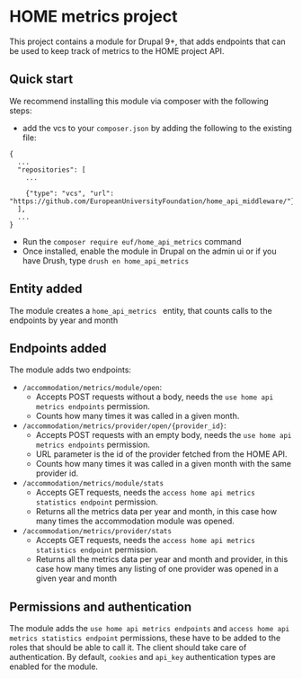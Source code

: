 # HOME metrics project

This project contains a module for Drupal 9+, that adds endpoints that can be used to keep track of metrics to the HOME project API.

## Quick start

We recommend installing this module via composer with the following steps:
  - add the vcs to your `composer.json` by adding the following to the existing file:
  ```
  {
    ...
    "repositories": [
      ...
  
      {"type": "vcs", "url": "https://github.com/EuropeanUniversityFoundation/home_api_middleware/"},
    ],
    ...
  }  
```
  - Run the `composer require euf/home_api_metrics` command
  - Once installed, enable the module in Drupal on the admin ui or if you have Drush, type `drush en home_api_metrics`

## Entity added
The module creates a `home_api_metrics ` entity, that counts calls to the endpoints by year and month

## Endpoints added
The module adds two endpoints:
  - `/accommodation/metrics/module/open`: 
    - Accepts POST requests without a body, needs the `use home api metrics endpoints` permission.
    - Counts how many times it was called in a given month.
  - `/accommodation/metrics/provider/open/{provider_id}`:
    - Accepts POST requests with an empty body, needs the `use home api metrics endpoints` permission.
    - URL parameter is the id of the provider fetched from the HOME API.
    - Counts how many times it was called in a given month with the same provider id.
  - `/accommodation/metrics/module/stats`
    - Accepts GET requests, needs the `access home api metrics statistics endpoint` permission.
    - Returns all the metrics data per year and month, in this case how many times the accommodation module was opened.
  - `/accommodation/metrics/provider/stats`
    - Accepts GET requests, needs the `access home api metrics statistics endpoint` permission.
    - Returns all the metrics data per year and month and provider, in this case how many times any listing of one provider was opened in a given year and month

## Permissions and authentication
The module adds the `use home api metrics endpoints` and `access home api metrics statistics endpoint` permissions, these have to be added to the roles that should be able to call it. The client should take care of authentication. By default, `cookies` and `api_key` authentication types are enabled for the module.
